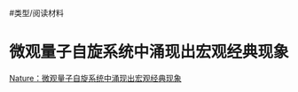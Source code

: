 
#类型/阅读材料




# 微观量子自旋系统中涌现出宏观经典现象


[Nature：微观量子自旋系统中涌现出宏观经典现象](https://mp.weixin.qq.com/s/HMt36IBC7pF8rup1XCjZuQ)